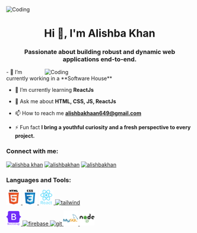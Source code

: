 
<img align="center" alt="Coding" width="100%" height="500px" src="https://www.google.com/url?sa=i&url=https%3A%2F%2Ftenor.com%2Fsearch%2Fanime-girl-computer-gifs&psig=AOvVaw0KuTpf7QKBgEtH4WzEJ-61&ust=1731502658325000&source=images&cd=vfe&opi=89978449&ved=0CBMQjRxqFwoTCJCv55js1okDFQAAAAAdAAAAABAT"/>

<h1 align="center">Hi 👋, I'm Alishba Khan</h1>
<h3 align="center">Passionate about building robust and dynamic web applications end-to-end.</h3>
<img align="right" alt="Coding" width="400" src="https://miro.medium.com/v2/resize:fit:1400/0*yBvA5CnEX3Sd4aod.gif"/>
- 🔭 I’m currently working in a **Software House**

- 🌱 I’m currently learning **ReactJs**

- 💬 Ask me about **HTML, CSS, JS, ReactJs**

- 📫 How to reach me **alishbakhaan649@gmail.com**

- ⚡ Fun fact **I bring a youthful curiosity and a fresh perspective to every project.**

<h3 align="left">Connect with me:</h3>
<p align="left">
<a href="https://linkedin.com/in/alishba khan" target="blank"><img align="center" src="https://raw.githubusercontent.com/rahuldkjain/github-profile-readme-generator/master/src/images/icons/Social/linked-in-alt.svg" alt="alishba khan" height="30" width="40" /></a>
<a href="https://fb.com/alishbakhan" target="blank"><img align="center" src="https://raw.githubusercontent.com/rahuldkjain/github-profile-readme-generator/master/src/images/icons/Social/facebook.svg" alt="alishbakhan" height="30" width="40" /></a>
<a href="https://instagram.com/alishba8807" target="blank"><img align="center" src="https://raw.githubusercontent.com/rahuldkjain/github-profile-readme-generator/master/src/images/icons/Social/instagram.svg" alt="alishbakhan" height="30" width="40" /></a>
</p>

<h3 align="left">Languages and Tools:</h3>
<a href="https://www.w3.org/html/" target="_blank" rel="noreferrer"> <img src="https://raw.githubusercontent.com/devicons/devicon/master/icons/html5/html5-original-wordmark.svg" alt="html5" width="40" height="40"/> </a> 
<a href="https://www.w3schools.com/css/" target="_blank" rel="noreferrer"> <img src="https://raw.githubusercontent.com/devicons/devicon/master/icons/css3/css3-original-wordmark.svg" alt="css3" width="40" height="40"/> </a> 
<a href="https://reactjs.org/" target="_blank" rel="noreferrer"> <img src="https://raw.githubusercontent.com/devicons/devicon/master/icons/react/react-original-wordmark.svg" alt="react" width="40" height="40"/> </a> 
<a href="https://tailwindcss.com/" target="_blank" rel="noreferrer"> <img src="https://www.vectorlogo.zone/logos/tailwindcss/tailwindcss-icon.svg" alt="tailwind" width="40" height="40"/> </a> </p>
<a href="https://getbootstrap.com" target="_blank" rel="noreferrer"> <img src="https://raw.githubusercontent.com/devicons/devicon/master/icons/bootstrap/bootstrap-plain-wordmark.svg" alt="bootstrap" width="40" height="40"/> </a> 
<a href="https://firebase.google.com/" target="_blank" rel="noreferrer"> <img src="https://www.vectorlogo.zone/logos/firebase/firebase-icon.svg" alt="firebase" width="40" height="40"/> </a> 
<a href="https://git-scm.com/" target="_blank" rel="noreferrer"> <img src="https://www.vectorlogo.zone/logos/git-scm/git-scm-icon.svg" alt="git" width="40" height="40"/> </a> 
<a href="https://www.mysql.com/" target="_blank" rel="noreferrer"> <img src="https://raw.githubusercontent.com/devicons/devicon/master/icons/mysql/mysql-original-wordmark.svg" alt="mysql" width="40" height="40"/> </a>
<a href="https://nodejs.org" target="_blank" rel="noreferrer"> <img src="https://raw.githubusercontent.com/devicons/devicon/master/icons/nodejs/nodejs-original-wordmark.svg" alt="nodejs" width="40" height="40"/> </a>

